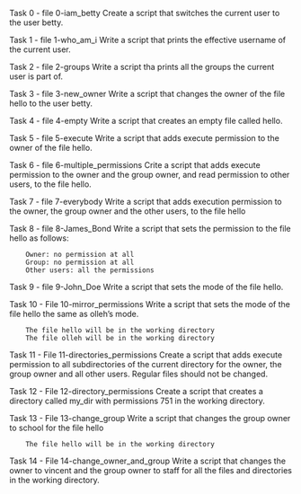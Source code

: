 Task 0 - file 0-iam_betty
	Create a script that switches the current user to the user betty.

Task 1 - file 1-who_am_i
	Write a script that prints the effective username of the current user.

Task 2 - file 2-groups
	Write a script tha prints all the groups the current user is part of.

Task 3 - file 3-new_owner
	Write a script that changes the owner of the file hello to the user betty.

Task 4 - file 4-empty
	Write a script that creates an empty file called hello.

Task 5 - file 5-execute
	Write a script that adds execute permission to the owner of the file hello.

Task 6 - file 6-multiple_permissions
	Crite a script that adds execute permission to the owner and the group owner, and read permission to other users, to the file hello.

Task 7 - file 7-everybody
	Write a script that adds execution permission to the owner, the group owner and the other users, to the file hello

Task 8 - file 8-James_Bond
	Write a script that sets the permission to the file hello as follows:

		Owner: no permission at all
		Group: no permission at all
		Other users: all the permissions

Task 9 - file 9-John_Doe
	Write a script that sets the mode of the file hello.

Task 10 - File 10-mirror_permissions
	Write a script that sets the mode of the file hello the same as olleh’s mode.

		The file hello will be in the working directory
		The file olleh will be in the working directory

Task 11 - File 11-directories_permissions
	Create a script that adds execute permission to all subdirectories of the current directory for the owner, the group owner and all other users. Regular files should not be changed.

Task 12 - File 12-directory_permissions
	Create a script that creates a directory called my_dir with permissions 751 in the working directory.

Task 13 - File 13-change_group
	Write a script that changes the group owner to school for the file hello

		The file hello will be in the working directory

Task 14 - File 14-change_owner_and_group
	Write a script that changes the owner to vincent and the group owner to staff for all the files and directories in the working directory.




